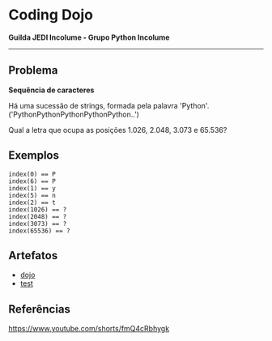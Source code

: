 # Coding Dojo

**Guilda JEDI Incolume - Grupo Python Incolume**

---

## Problema

**Sequência de caracteres**

Há uma sucessão de strings, formada pela palavra 'Python'. ('PythonPythonPythonPythonPython..')

Qual a letra que ocupa as posições 1.026, 2.048, 3.073 e 65.536?


## Exemplos

```
index(0) == P
index(6) == P
index(1) == y
index(5) == n
index(2) == t
index(1026) == ?
index(2048) == ?
index(3073) == ?
index(65536) == ?
```

## Artefatos

- [dojo](./dojo20220815.py)
- [test](./test_20220815.py)

## Referências

https://www.youtube.com/shorts/fmQ4cRbhygk
